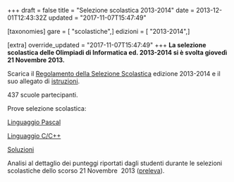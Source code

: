 +++
draft = false
title = "Selezione scolastica 2013-2014"
date = 2013-12-01T12:43:32Z
updated = "2017-11-07T15:47:49"

[taxonomies]
gare = [ "scolastiche",]
edizioni = [ "2013-2014",]

[extra]
override_updated = "2017-11-07T15:47:49"
+++
**La selezione scolastica delle Olimpiadi di Informatica ed. 2013-2014 si è svolta giovedì 21 Novembre 2013.**
<!-- more -->

Scarica il [Regolamento della Selezione Scolastica](/oldsite/sc2013/OII-RegSelScolastica.pdf) edizione 2013-2014 e il suo allegato di [istruzioni](/oldsite/sc2013/istruzioni_scolastica%20nov_%202013.pdf).

437 scuole partecipanti.

Prove selezione scolastica:

[Linguaggio Pascal](/oldsite/sc2013/Selez_scol__2013_PASCAL.pdf)

[Linguaggio C/C++](/oldsite/sc2013/Selez_scol__2013_C.pdf)

[Soluzioni](/oldsite/sc2013/Selez_scol%20_2013_SOLUZIONI.pdf)

Analisi al dettaglio dei punteggi riportati dagli studenti durante le selezioni scolastiche dello scorso 21 Novembre  2013 ([preleva](/oldsite/sc2013/Analisi%20risultati%202013.pdf)).

